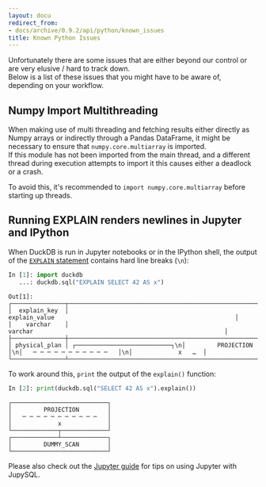 ```yaml
---
layout: docu
redirect_from:
- docs/archive/0.9.2/api/python/known_issues
title: Known Python Issues
---
```


Unfortunately there are some issues that are either beyond our control or are very elusive / hard to track down.  
Below is a list of these issues that you might have to be aware of, depending on your workflow.  

## Numpy Import Multithreading

When making use of multi threading and fetching results either directly as Numpy arrays or indirectly through a Pandas DataFrame, it might be necessary to ensure that `numpy.core.multiarray` is imported.  
If this module has not been imported from the main thread, and a different thread during execution attempts to import it this causes either a deadlock or a crash.  

To avoid this, it's recommended to `import numpy.core.multiarray` before starting up threads.  

## Running EXPLAIN renders newlines in Jupyter and IPython

When DuckDB is run in Jupyter notebooks or in the IPython shell, the output of the [`EXPLAIN` statement](../../guides/meta/explain) contains hard line breaks (`\n`):

```python
In [1]: import duckdb
   ...: duckdb.sql("EXPLAIN SELECT 42 AS x")
```
```text
Out[1]:
┌───────────────┬───────────────────────────────────────────────────────────────────────────────────────────────────────────────────┐
│  explain_key  │                                                   explain_value                                                   │
│    varchar    │                                                      varchar                                                      │
├───────────────┼───────────────────────────────────────────────────────────────────────────────────────────────────────────────────┤
│ physical_plan │ ┌───────────────────────────┐\n│         PROJECTION        │\n│   ─ ─ ─ ─ ─ ─ ─ ─ ─ ─ ─   │\n│             x   …  │
└───────────────┴───────────────────────────────────────────────────────────────────────────────────────────────────────────────────┘
```

To work around this, `print` the output of the `explain()` function:

```python
In [2]: print(duckdb.sql("SELECT 42 AS x").explain())
```
```text
┌───────────────────────────┐
│         PROJECTION        │
│   ─ ─ ─ ─ ─ ─ ─ ─ ─ ─ ─   │
│             x             │
└─────────────┬─────────────┘
┌─────────────┴─────────────┐
│         DUMMY_SCAN        │
└───────────────────────────┘
```

Please also check out the [Jupyter guide](../../guides/python/jupyter) for tips on using Jupyter with JupySQL.